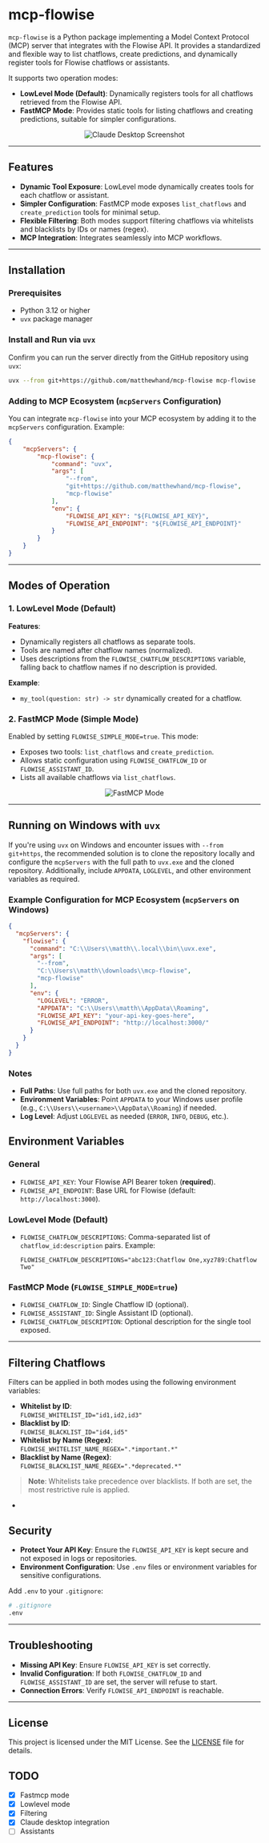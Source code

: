 
# mcp-flowise

`mcp-flowise` is a Python package implementing a Model Context Protocol (MCP) server that integrates with the Flowise API. It provides a standardized and flexible way to list chatflows, create predictions, and dynamically register tools for Flowise chatflows or assistants.

It supports two operation modes:

- **LowLevel Mode (Default)**: Dynamically registers tools for all chatflows retrieved from the Flowise API.
- **FastMCP Mode**: Provides static tools for listing chatflows and creating predictions, suitable for simpler configurations.

<p align="center">
<img src="https://github.com/user-attachments/assets/d27afb05-c5d3-4cc9-9918-f7be8c715304" alt="Claude Desktop Screenshot">
</p>

---

## Features

- **Dynamic Tool Exposure**: LowLevel mode dynamically creates tools for each chatflow or assistant.
- **Simpler Configuration**: FastMCP mode exposes `list_chatflows` and `create_prediction` tools for minimal setup.
- **Flexible Filtering**: Both modes support filtering chatflows via whitelists and blacklists by IDs or names (regex).
- **MCP Integration**: Integrates seamlessly into MCP workflows.

---

## Installation

### Prerequisites

- Python 3.12 or higher
- `uvx` package manager

### Install and Run via `uvx`

Confirm you can run the server directly from the GitHub repository using `uvx`:

```bash
uvx --from git+https://github.com/matthewhand/mcp-flowise mcp-flowise
```

### Adding to MCP Ecosystem (`mcpServers` Configuration)

You can integrate `mcp-flowise` into your MCP ecosystem by adding it to the `mcpServers` configuration. Example:

```json
{
    "mcpServers": {
        "mcp-flowise": {
            "command": "uvx",
            "args": [
                "--from",
                "git+https://github.com/matthewhand/mcp-flowise",
                "mcp-flowise"
            ],
            "env": {
                "FLOWISE_API_KEY": "${FLOWISE_API_KEY}",
                "FLOWISE_API_ENDPOINT": "${FLOWISE_API_ENDPOINT}"
            }
        }
    }
}
```

---

## Modes of Operation

### 1. LowLevel Mode (Default)

**Features**:
- Dynamically registers all chatflows as separate tools.
- Tools are named after chatflow names (normalized).
- Uses descriptions from the `FLOWISE_CHATFLOW_DESCRIPTIONS` variable, falling back to chatflow names if no description is provided.

**Example**:
- `my_tool(question: str) -> str` dynamically created for a chatflow.

### 2. FastMCP Mode (Simple Mode)

Enabled by setting `FLOWISE_SIMPLE_MODE=true`. This mode:
- Exposes two tools: `list_chatflows` and `create_prediction`.
- Allows static configuration using `FLOWISE_CHATFLOW_ID` or `FLOWISE_ASSISTANT_ID`.
- Lists all available chatflows via `list_chatflows`.

<p align="center">
<img src="https://github.com/user-attachments/assets/0901ef9c-5d56-4f1e-a799-1e5d8e8343bd" alt="FastMCP Mode">
</p>


---
## Running on Windows with `uvx`

If you're using `uvx` on Windows and encounter issues with `--from git+https`, the recommended solution is to clone the repository locally and configure the `mcpServers` with the full path to `uvx.exe` and the cloned repository. Additionally, include `APPDATA`, `LOGLEVEL`, and other environment variables as required.

### Example Configuration for MCP Ecosystem (`mcpServers` on Windows)

```json
{
  "mcpServers": {
    "flowise": {
      "command": "C:\\Users\\matth\\.local\\bin\\uvx.exe",
      "args": [
        "--from",
        "C:\\Users\\matth\\downloads\\mcp-flowise",
        "mcp-flowise"
      ],
      "env": {
        "LOGLEVEL": "ERROR",
        "APPDATA": "C:\\Users\\matth\\AppData\\Roaming",
        "FLOWISE_API_KEY": "your-api-key-goes-here",
        "FLOWISE_API_ENDPOINT": "http://localhost:3000/"
      }
    }
  }
}
```

### Notes

- **Full Paths**: Use full paths for both `uvx.exe` and the cloned repository.
- **Environment Variables**: Point `APPDATA` to your Windows user profile (e.g., `C:\\Users\\<username>\\AppData\\Roaming`) if needed.
- **Log Level**: Adjust `LOGLEVEL` as needed (`ERROR`, `INFO`, `DEBUG`, etc.).

## Environment Variables

### General

- `FLOWISE_API_KEY`: Your Flowise API Bearer token (**required**).
- `FLOWISE_API_ENDPOINT`: Base URL for Flowise (default: `http://localhost:3000`).

### LowLevel Mode (Default)

- `FLOWISE_CHATFLOW_DESCRIPTIONS`: Comma-separated list of `chatflow_id:description` pairs. Example:
  ```
  FLOWISE_CHATFLOW_DESCRIPTIONS="abc123:Chatflow One,xyz789:Chatflow Two"
  ```

### FastMCP Mode (`FLOWISE_SIMPLE_MODE=true`)

- `FLOWISE_CHATFLOW_ID`: Single Chatflow ID (optional).
- `FLOWISE_ASSISTANT_ID`: Single Assistant ID (optional).
- `FLOWISE_CHATFLOW_DESCRIPTION`: Optional description for the single tool exposed.

---

## Filtering Chatflows

Filters can be applied in both modes using the following environment variables:

- **Whitelist by ID**:  
  `FLOWISE_WHITELIST_ID="id1,id2,id3"`
- **Blacklist by ID**:  
  `FLOWISE_BLACKLIST_ID="id4,id5"`
- **Whitelist by Name (Regex)**:  
  `FLOWISE_WHITELIST_NAME_REGEX=".*important.*"`
- **Blacklist by Name (Regex)**:  
  `FLOWISE_BLACKLIST_NAME_REGEX=".*deprecated.*"`

> **Note**: Whitelists take precedence over blacklists. If both are set, the most restrictive rule is applied.

-
## Security

- **Protect Your API Key**: Ensure the `FLOWISE_API_KEY` is kept secure and not exposed in logs or repositories.
- **Environment Configuration**: Use `.env` files or environment variables for sensitive configurations.

Add `.env` to your `.gitignore`:

```bash
# .gitignore
.env
```

---

## Troubleshooting

- **Missing API Key**: Ensure `FLOWISE_API_KEY` is set correctly.
- **Invalid Configuration**: If both `FLOWISE_CHATFLOW_ID` and `FLOWISE_ASSISTANT_ID` are set, the server will refuse to start.
- **Connection Errors**: Verify `FLOWISE_API_ENDPOINT` is reachable.

---

## License

This project is licensed under the MIT License. See the [LICENSE](LICENSE) file for details.

## TODO

- [x] Fastmcp mode
- [x] Lowlevel mode
- [x] Filtering
- [x] Claude desktop integration
- [ ] Assistants
